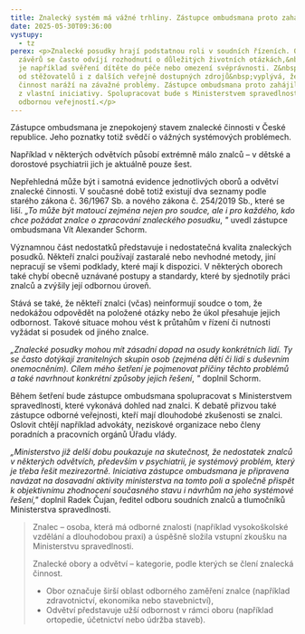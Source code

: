 ```yaml
---
title: Znalecký systém má vážné trhliny. Zástupce ombudsmana proto zahajuje šetření
date: 2025-05-30T09:36:00
vystupy:
  - tz
perex: <p>Znalecké posudky hrají podstatnou roli v soudních řízeních. Od jejich
  závěrů se často odvíjí rozhodnutí o důležitých životních otázkách,&nbsp;jako
  je například svěření dítěte do péče nebo omezení svéprávnosti. Z&nbsp;podnětů
  od stěžovatelů i z dalších veřejně dostupných zdrojů&nbsp;vyplývá, že znalecká
  činnost naráží na závažné problémy. Zástupce ombudsmana proto zahájil šetření
  z vlastní iniciativy. Spolupracovat bude s Ministerstvem spravedlnosti i
  odbornou veřejností.</p>
---
```

<p>Zástupce ombudsmana je znepokojený stavem znalecké činnosti v České republice. Jeho poznatky totiž svědčí o vážných systémových problémech.&nbsp;</p>
<p>Například v&nbsp;některých odvětvích působí extrémně málo znalců – v dětské a dorostové psychiatrii jich je aktuálně pouze šest.</p>
<p>Nepřehledná může být i samotná evidence jednotlivých oborů a odvětví znalecké činnosti. V&nbsp;současné době totiž existují dva seznamy podle starého zákona č. 36/1967 Sb. a nového zákona č. 254/2019 Sb., které se liší. 
<i>„To může být matoucí zejména nejen pro soudce, ale i pro každého, kdo chce požádat znalce o zpracování znaleckého posudku</i>,
<i>"</i> uvedl zástupce ombudsmana Vít Alexander Schorm.</p>
<p>Významnou část nedostatků představuje i nedostatečná kvalita znaleckých posudků. Někteří znalci používají zastaralé nebo nevhodné metody, jiní nepracují se všemi podklady, které mají k dispozici. V&nbsp;některých oborech také chybí obecně uznávané postupy a standardy, které by sjednotily práci znalců a zvýšily její odbornou úroveň.</p>
<p>Stává se také, že někteří znalci (včas) neinformují soudce o tom, že nedokážou odpovědět na položené otázky nebo že úkol přesahuje jejich odbornost. Takové situace mohou vést k průtahům v řízení či nutnosti vyžádat si posudek od jiného znalce.</p>
<p>
<i>„Znalecké posudky mohou mít zásadní dopad na osudy konkrétních lidí. Ty se často dotýkají zranitelných skupin osob (zejména dětí či lidí s&nbsp;duševním onemocněním). Cílem mého šetření je pojmenovat příčiny těchto problémů a také navrhnout konkrétní způsoby jejich řešení</i>,
<i>"</i> doplnil Schorm.</p>
<p>Během šetření bude zástupce ombudsmana spolupracovat s Ministerstvem spravedlnosti, které vykonává dohled nad znalci. K&nbsp;debatě přizvou také zástupce odborné veřejnosti, kteří mají dlouhodobé zkušenosti se znalci. Oslovit chtějí například advokáty, neziskové organizace nebo členy poradních a pracovních orgánů Úřadu vlády.&nbsp;
<i>&nbsp;</i></p>
<p>
<i>„Ministerstvo již delší dobu poukazuje na skutečnost, že nedostatek znalců v&nbsp;některých odvětvích, především v&nbsp;psychiatrii, je systémový problém, který je třeba řešit mezirezortně. Iniciativa zástupce ombudsmana je připravena navázat na dosavadní aktivity ministerstva na tomto poli a společně přispět k&nbsp;objektivnímu zhodnocení současného stavu i návrhům na jeho systémové řešení,"&nbsp;</i>doplnil Radek Čujan, ředitel odboru soudních znalců a tlumočníků Ministerstva spravedlnosti.</p>
<blockquote>
<p>Znalec – osoba, která má odborné znalosti (například vysokoškolské vzdělání a dlouhodobou praxi) a úspěšně složila vstupní zkoušku na Ministerstvu spravedlnosti.</p>
<p>Znalecké obory a odvětví – kategorie, podle kterých se člení znalecká činnost.</p>
<ul>
<li>Obor označuje širší oblast odborného zaměření znalce (například zdravotnictví, ekonomika nebo stavebnictví),</li>
<li>Odvětví představuje užší odbornost v rámci oboru (například ortopedie, účetnictví nebo údržba staveb).</li></ul></blockquote>
